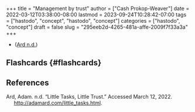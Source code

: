 +++
title = "Management by trust"
author = ["Cash Prokop-Weaver"]
date = 2022-03-12T03:38:00-08:00
lastmod = 2023-09-24T10:28:42-07:00
tags = ["hastodo", "concept", "hastodo", "concept"]
categories = ["hastodo", "concept"]
draft = false
slug = "295eeb2d-4265-481a-affe-2009f7f33a3a"
+++

-   (<a href="#citeproc_bib_item_1">Ard n.d.</a>)


## Flashcards {#flashcards}

## References

<style>.csl-entry{text-indent: -1.5em; margin-left: 1.5em;}</style><div class="csl-bib-body">
  <div class="csl-entry"><a id="citeproc_bib_item_1"></a>Ard, Adam. n.d. “Little Tasks, Little Trust.” Accessed March 12, 2022. <a href="http://adamard.com/little_tasks.html">http://adamard.com/little_tasks.html</a>.</div>
</div>

